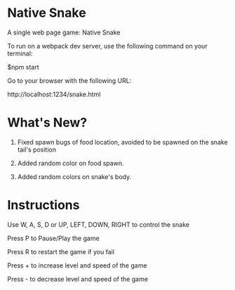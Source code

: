 # Native Snake

A single web page game: Native Snake

To run on a webpack dev server, use the following command on your terminal:

$npm start

Go to your browser with the following URL:

http://localhost:1234/snake.html

# What's New?

1. Fixed spawn bugs of food location, avoided to be spawned on the snake tail's position

2. Added random color on food spawn.

3. Added random colors on snake's body. 

# Instructions

Use W, A, S, D or UP, LEFT, DOWN, RIGHT to control the snake

Press P to Pause/Play the game

Press R to restart the game if you fail

Press + to increase level and speed of the game

Press - to decrease level and speed of the game
